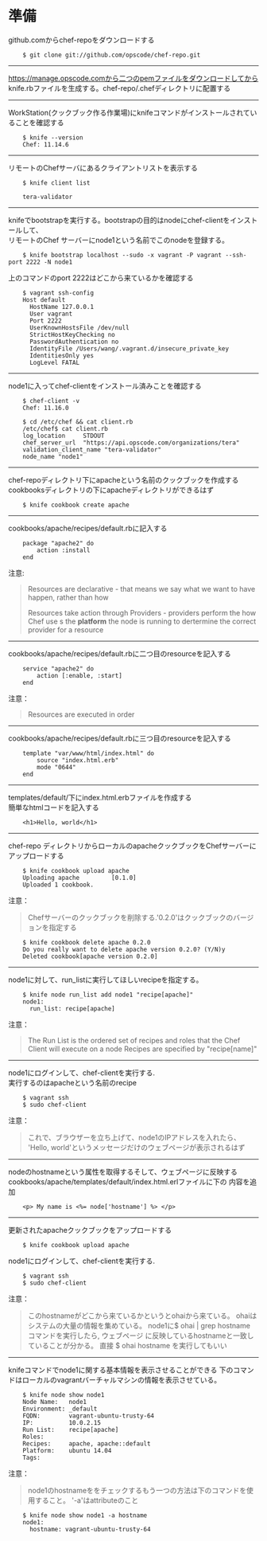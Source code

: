 準備
======

github.comからchef-repoをダウンロードする

        $ git clone git://github.com/opscode/chef-repo.git

----

https://manage.opscode.comから二つのpemファイルをダウンロードしてから  
knife.rbファイルを生成する。chef-repo/.chefディレクトリに配置する  




----

WorkStation(クックブック作る作業場)にknifeコマンドがインストールされていることを確認する

        $ knife --version
        Chef: 11.14.6




----

リモートのChefサーバにあるクライアントリストを表示する

        $ knife client list

        tera-validator
----

knifeでbootstrapを実行する。bootstrapの目的はnodeにchef-clientをインストールして、  
リモートのChef サーバーにnode1という名前でこのnodeを登録する。  

        $ knife bootstrap localhost --sudo -x vagrant -P vagrant --ssh-port 2222 -N node1

上のコマンドのport 2222はどこから来ているかを確認する

        $ vagrant ssh-config
        Host default
          HostName 127.0.0.1
          User vagrant
          Port 2222
          UserKnownHostsFile /dev/null
          StrictHostKeyChecking no
          PasswordAuthentication no
          IdentityFile /Users/wang/.vagrant.d/insecure_private_key
          IdentitiesOnly yes
          LogLevel FATAL





----

node1に入ってchef-clientをインストール済みことを確認する

        $ chef-client -v
        Chef: 11.16.0
        
        $ cd /etc/chef && cat client.rb
        /etc/chef$ cat client.rb
        log_location     STDOUT
        chef_server_url  "https://api.opscode.com/organizations/tera"
        validation_client_name "tera-validator"
        node_name "node1"



----

chef-repoディレクトリ下にapacheという名前のクックブックを作成する  
cookbooksディレクトリの下にapacheディレクトリができるはず

        $ knife cookbook create apache



----

cookbooks/apache/recipes/default.rbに記入する  

        package "apache2" do
            action :install
        end

注意:  
> Resources are declarative - that means 
> we say what we want to have happen, 
> rather than how
>
> Resources take action through Providers - providers 
> perform the how Chef use s the **platform** the node 
> is running to dertermine the correct provider for a resource



----

 cookbooks/apache/recipes/default.rbに二つ目のresourceを記入する  

        service "apache2" do
            action [:enable, :start]
        end
注意：  
> Resources are executed in order


----

cookbooks/apache/recipes/default.rbに三つ目のresourceを記入する  

        template "var/www/html/index.html" do
            source "index.html.erb"
            mode "0644"
        end


----

templates/default/下にindex.html.erbファイルを作成する  
簡単なhtmlコードを記入する  

        <h1>Hello, world</h1>


----

chef-repo ディレクトリからローカルのapacheクックブックをChefサーバーにアップロードする

        $ knife cookbook upload apache
        Uploading apache         [0.1.0]
        Uploaded 1 cookbook.

注意：  
>Chefサーバーのクックブックを削除する.'0.2.0'はクックブックのバージョンを指定する

        $ knife cookbook delete apache 0.2.0
        Do you really want to delete apache version 0.2.0? (Y/N)y
        Deleted cookbook[apache version 0.2.0]


----

node1に対して、run_listに実行してほしいrecipeを指定する。

        $ knife node run_list add node1 "recipe[apache]"
        node1:
          run_list: recipe[apache]

注意：
> The Run List is the ordered set of recipes and roles that the 
> Chef Client will execute on a node
> Recipes are specified by "recipe[name]"



----

node1にログインして、chef-clientを実行する.  
実行するのはapacheという名前のrecipe

        $ vagrant ssh
        $ sudo chef-client

注意：
> これで、ブラウザーを立ち上げて、node1のIPアドレスを入れたら、
> 'Hello, world'というメッセージだけのウェブページが表示されるはず



----

nodeのhostnameという属性を取得するそして、ウェブページに反映する
cookbooks/apache/templates/default/index.html.erlファイルに下の
内容を追加

        <p> My name is <%= node['hostname'] %> </p>


----

更新されたapacheクックブックをアップロードする

        $ knife cookbook upload apache

node1にログインして、chef-clientを実行する.  

        $ vagrant ssh
        $ sudo chef-client

注意：
> このhostnameがどこから来ているかというとohaiから来ている。
> ohaiはシステムの大量の情報を集めている。
> node1に$ ohai | grep hostname コマンドを実行したら, ウェブページ
> に反映しているhostnameと一致していることが分かる。
> 直接 $ ohai hostname を実行してもいい


----

knifeコマンドでnode1に関する基本情報を表示させることができる
下のコマンドはローカルのvagrantバーチャルマシンの情報を表示させている。

        $ knife node show node1
        Node Name:   node1
        Environment: _default
        FQDN:        vagrant-ubuntu-trusty-64
        IP:          10.0.2.15
        Run List:    recipe[apache]
        Roles:
        Recipes:     apache, apache::default
        Platform:    ubuntu 14.04
        Tags:

注意：
> node1のhostnameををチェックするもう一つの方法は下のコマンドを使用すること。
> '-a'はattributeのこと

        $ knife node show node1 -a hostname
        node1:
          hostname: vagrant-ubuntu-trusty-64





